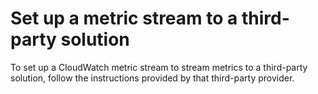# Set up a metric stream to a third\-party solution<a name="CloudWatch-metric-streams-setup-thirdparty"></a>

To set up a CloudWatch metric stream to stream metrics to a third\-party solution, follow the instructions provided by that third\-party provider\.